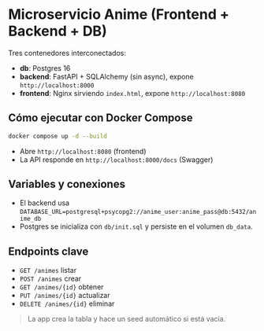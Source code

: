 # Microservicio Anime (Frontend + Backend + DB)

Tres contenedores interconectados:
- **db**: Postgres 16
- **backend**: FastAPI + SQLAlchemy (sin async), expone `http://localhost:8000`
- **frontend**: Nginx sirviendo `index.html`, expone `http://localhost:8080`

## Cómo ejecutar con Docker Compose

```bash
docker compose up -d --build
```

- Abre `http://localhost:8080` (frontend)
- La API responde en `http://localhost:8000/docs` (Swagger)

## Variables y conexiones
- El backend usa `DATABASE_URL=postgresql+psycopg2://anime_user:anime_pass@db:5432/anime_db`
- Postgres se inicializa con `db/init.sql` y persiste en el volumen `db_data`.

## Endpoints clave
- `GET /animes` listar
- `POST /animes` crear
- `GET /animes/{id}` obtener
- `PUT /animes/{id}` actualizar
- `DELETE /animes/{id}` eliminar

> La app crea la tabla y hace un seed automático si está vacía.
